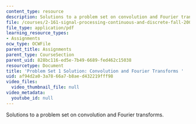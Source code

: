 ```yaml
---
content_type: resource
description: Solutions to a problem set on convolution and Fourier transforms.
file: /courses/2-161-signal-processing-continuous-and-discrete-fall-2008/af94d2a03a7866a7b8aed432219fff98_ps1soln.pdf
file_type: application/pdf
learning_resource_types:
- Assignments
ocw_type: OCWFile
parent_title: Assignments
parent_type: CourseSection
parent_uid: 828bc116-ed5e-7b49-6689-fed462c15038
resourcetype: Document
title: 'Problem Set 1 Solution: Convolution and Fourier Transforms '
uid: af94d2a0-3a78-66a7-b8ae-d432219fff98
video_files:
  video_thumbnail_file: null
video_metadata:
  youtube_id: null
---
```

Solutions to a problem set on convolution and Fourier transforms.

